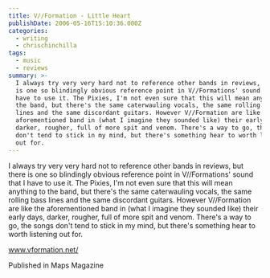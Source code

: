 ```yaml
---
title: V//Formation - Little Heart
publishDate: 2006-05-16T15:10:36.000Z
categories:
  - writing
  - chrischinchilla
tags:
  - music
  - reviews
summary: >-
  I always try very very hard not to reference other bands in reviews, but there
  is one so blindingly obvious reference point in V//Formations' sound that I
  have to use it. The Pixies, I'm not even sure that this will mean anything to
  the band, but there's the same caterwauling vocals, the same rolling bass
  lines and the same discordant guitars. However V//Formation are like the
  aforementioned band in (what I imagine they sounded like) their early days,
  darker, rougher, full of more spit and venom. There's a way to go, the songs
  don't tend to stick in my mind, but there's something hear to worth listening
  out for.
---
```


I always try very very hard not to reference other bands in reviews, but there is one so blindingly obvious reference point in V//Formations' sound that I have to use it. The Pixies, I'm not even sure that this will mean anything to the band, but there's the same caterwauling vocals, the same rolling bass lines and the same discordant guitars. However V//Formation are like the aforementioned band in (what I imagine they sounded like) their early days, darker, rougher, full of more spit and venom. There's a way to go, the songs don't tend to stick in my mind, but there's something hear to worth listening out for.

<a href='https://www.vformation.net/' target='_blank'>www.vformation.net/</a>

Published in Maps Magazine
